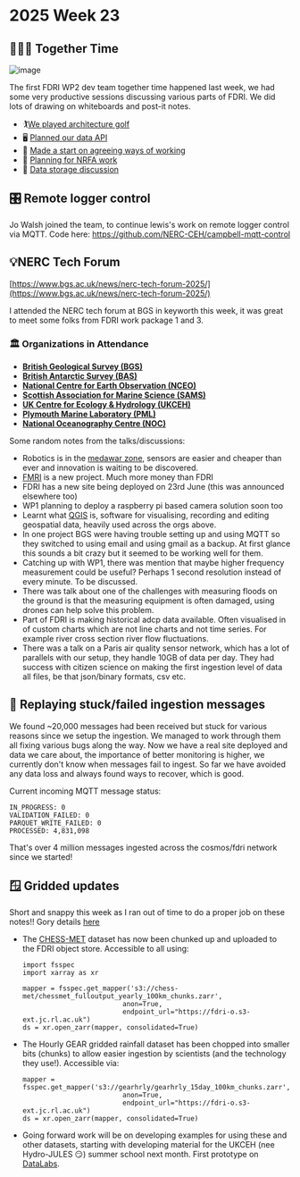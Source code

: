 # 2025 Week 23

## 🧑‍🤝‍🧑 Together Time
![image](https://github.com/user-attachments/assets/c674ed16-ec64-47e7-95c0-7bd1c7aa1b9b)

The first FDRI WP2 dev team together time happened last week, we had some very productive sessions discussing various parts of FDRI. We did lots of drawing on whiteboards and post-it notes.

- 🏌️[We played architecture golf](https://nerc-ceh.github.io/fdri_words/timeseries/discussions/20250528-architecture-golf.html)
- 🖥️ [Planned our data API](https://nerc-ceh.github.io/fdri_words/timeseries/discussions/20250528-api-planning.html)
- 👷 [Made a start on agreeing ways of working](https://nerc-ceh.github.io/fdri_words/timeseries/ways-of-working.html)
- 🌊 [Planning for NRFA work](https://nerc-ceh.github.io/fdri_words/timeseries/discussions/20250528-nrfa-planning.html)
- 🐘 [Data storage discussion](https://nerc-ceh.github.io/fdri_words/timeseries/discussions/20250529-data-storage.html)

## 🎛️ Remote logger control

Jo Walsh joined the team, to continue lewis's work on remote logger control via MQTT. Code here: https://github.com/NERC-CEH/campbell-mqtt-control


## 💡NERC Tech Forum

[https://www.bgs.ac.uk/news/nerc-tech-forum-2025/](https://www.bgs.ac.uk/news/nerc-tech-forum-2025/)

I attended the NERC tech forum at BGS in keyworth this week, it was great to meet some folks from FDRI work package 1 and 3. 
### 🏛️ Organizations in Attendance

- **[British Geological Survey (BGS)](https://www.bgs.ac.uk/)**
- **[British Antarctic Survey (BAS)](https://www.bas.ac.uk/)**
- **[National Centre for Earth Observation (NCEO)](https://www.nceo.ac.uk/)**
- **[Scottish Association for Marine Science (SAMS)](https://www.sams.ac.uk/)**
- **[UK Centre for Ecology & Hydrology (UKCEH)](https://www.ceh.ac.uk/)**
- **[Plymouth Marine Laboratory (PML)](https://www.pml.ac.uk/)**
- **[National Oceanography Centre (NOC)](https://noc.ac.uk/)**

Some random notes from the talks/discussions:
- Robotics is in the [medawar zone](https://en.wikipedia.org/wiki/Medawar_zone), sensors are easier and cheaper than ever and innovation is waiting to be discovered.
- [FMRI](https://fmri.ac.uk/) is a new project. Much more money than FDRI
- FDRI has a new site being deployed on 23rd June (this was announced elsewhere too)
- WP1 planning to deploy a raspberry pi based camera solution soon too
- Learnt what [QGIS](https://qgis.org/) is, software for visualising, recording and editing geospatial data, heavily used across the orgs above.
- In one project BGS were having trouble setting up and using MQTT so they switched to using email and using gmail as a backup. At first glance this sounds a bit crazy but it seemed to be working well for them.
- Catching up with WP1, there was mention that maybe higher frequency measurement could be useful? Perhaps 1 second resolution instead of every minute. To be discussed.
- There was talk about one of the challenges with measuring floods on the ground is that the measuring equipment is often damaged, using drones can help solve this problem.
- Part of FDRI is making historical adcp data available. Often visualised in of custom charts which are not line charts and not time series. For example river cross section river flow fluctuations.
- There was a talk on a Paris air quality sensor network, which has a lot of parallels with our setup, they handle 10GB of data per day. They had success with citizen science on making the first ingestion level of data all files, be that json/binary formats, csv etc.


## 🔁 Replaying stuck/failed ingestion messages

We found ~20,000 messages had been received but stuck for various reasons since we setup the ingestion. We managed to work through them all fixing various bugs along the way.
Now we have a real site deployed and data we care about, the importance of better monitoring is higher, we currently don't know when messages fail to ingest. So far we have avoided any data loss and always found ways to recover, which is good.

Current incoming MQTT message status:
```
IN_PROGRESS: 0
VALIDATION_FAILED: 0
PARQUET_WRITE_FAILED: 0
PROCESSED: 4,831,098
```

That's over 4 million messages ingested across the cosmos/fdri network since we started!


## 🪟 Gridded updates
Short and snappy this week as I ran out of time to do a proper job on these notes!! Gory details [here](https://github.com/orgs/NERC-CEH/projects/13/views/1?pane=issue&itemId=102907624&issue=NERC-CEH%7Cdri_gridded_data%7C40) 
- The [CHESS-MET](https://catalogue.ceh.ac.uk/documents/835a50df-e74f-4bfb-b593-804fd61d5eab) dataset has now been chunked up and uploaded to the FDRI object store. Accessible to all using:
  ```
  import fsspec
  import xarray as xr
  
  mapper = fsspec.get_mapper('s3://chess-met/chessmet_fulloutput_yearly_100km_chunks.zarr', 
                           anon=True, 
                           endpoint_url="https://fdri-o.s3-ext.jc.rl.ac.uk")
  ds = xr.open_zarr(mapper, consolidated=True)
  ```
- The Hourly GEAR gridded rainfall dataset has been chopped into smaller bits (chunks) to allow easier ingestion by scientists (and the technology they use!). Accessible via:
  ```
  mapper = fsspec.get_mapper('s3://gearhrly/gearhrly_15day_100km_chunks.zarr', 
                           anon=True, 
                           endpoint_url="https://fdri-o.s3-ext.jc.rl.ac.uk")
  ds = xr.open_zarr(mapper, consolidated=True)  
  ```
- Going forward work will be on developing examples for using these and other datasets, starting with developing material for the UKCEH (nee Hydro-JULES 😏) summer school next month. First prototype on [DataLabs](https://datalab.datalabs.ceh.ac.uk/resource/fdri/gdaccessnb/lab/tree/RTC%3Adri_gridded_data/notebooks).

